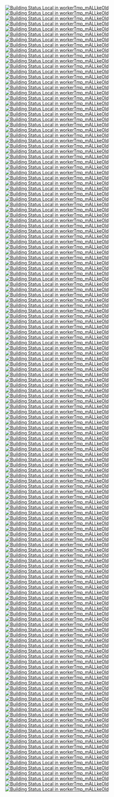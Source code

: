 [![Building Status Local in workerTmp_mALLkeOld](https://workerTmp.github.io/mALLkeOld/StAn/cc_m120422p3/cairo_cairo.svg)](https://github.com/LabD/wagtail-2fa.git)
[![Building Status Local in workerTmp_mALLkeOld](https://workerTmp.github.io/mALLkeOld/StAn/cc_m120422p3/dragonflyoss_Dragonfly.svg)](https://github.com/LabD/wagtail-2fa.git)
[![Building Status Local in workerTmp_mALLkeOld](https://workerTmp.github.io/mALLkeOld/StAn/cc_m120422p3/zeux_meshoptimizer.svg)](https://github.com/LabD/wagtail-2fa.git)
[![Building Status Local in workerTmp_mALLkeOld](https://workerTmp.github.io/mALLkeOld/StAn/cc_m120422p3/ANSSI-FR_libecc.svg)](https://github.com/LabD/wagtail-2fa.git)
[![Building Status Local in workerTmp_mALLkeOld](https://workerTmp.github.io/mALLkeOld/StAn/cc_m120422p3/openthread_openthread.svg)](https://github.com/LabD/wagtail-2fa.git)
[![Building Status Local in workerTmp_mALLkeOld](https://workerTmp.github.io/mALLkeOld/StAn/cc_m120422p3/zeek_zeek.svg)](https://github.com/LabD/wagtail-2fa.git)
[![Building Status Local in workerTmp_mALLkeOld](https://workerTmp.github.io/mALLkeOld/StAn/cc_m120422p3/tesseract-ocr_tesseract.svg)](https://github.com/LabD/wagtail-2fa.git)
[![Building Status Local in workerTmp_mALLkeOld](https://workerTmp.github.io/mALLkeOld/StAn/cc_m120422p3/cmake_cmake.svg)](https://github.com/LabD/wagtail-2fa.git)
[![Building Status Local in workerTmp_mALLkeOld](https://workerTmp.github.io/mALLkeOld/StAn/cc_m120422p3/yaml_pyyaml.svg)](https://github.com/LabD/wagtail-2fa.git)
[![Building Status Local in workerTmp_mALLkeOld](https://workerTmp.github.io/mALLkeOld/StAn/cc_m120422p3/stefanberger_libtpms.svg)](https://github.com/LabD/wagtail-2fa.git)
[![Building Status Local in workerTmp_mALLkeOld](https://workerTmp.github.io/mALLkeOld/StAn/cc_m120422p3/xiph_tremor.svg)](https://github.com/LabD/wagtail-2fa.git)
[![Building Status Local in workerTmp_mALLkeOld](https://workerTmp.github.io/mALLkeOld/StAn/pvs_m140422p5/kubernetes_dns.svg)](https://github.com/LabD/wagtail-2fa.git)
[![Building Status Local in workerTmp_mALLkeOld](https://workerTmp.github.io/mALLkeOld/StAn/pvs_m140422p5/kubernetes_git-sync.svg)](https://github.com/LabD/wagtail-2fa.git)
[![Building Status Local in workerTmp_mALLkeOld](https://workerTmp.github.io/mALLkeOld/StAn/pvs_m140422p5/maticnetwork_heimdall.svg)](https://github.com/LabD/wagtail-2fa.git)
[![Building Status Local in workerTmp_mALLkeOld](https://workerTmp.github.io/mALLkeOld/StAn/pvs_m140422p5/kubernetes_community.svg)](https://github.com/LabD/wagtail-2fa.git)
[![Building Status Local in workerTmp_mALLkeOld](https://workerTmp.github.io/mALLkeOld/StAn/pvs_m140422p5/18F_identity-idp.svg)](https://github.com/LabD/wagtail-2fa.git)
[![Building Status Local in workerTmp_mALLkeOld](https://workerTmp.github.io/mALLkeOld/StAn/pvs_m140422p5/kubernetes_publishing-bot.svg)](https://github.com/LabD/wagtail-2fa.git)
[![Building Status Local in workerTmp_mALLkeOld](https://workerTmp.github.io/mALLkeOld/StAn/pvs_m140422p5/logdna_logdna-agent-v2.svg)](https://github.com/LabD/wagtail-2fa.git)
[![Building Status Local in workerTmp_mALLkeOld](https://workerTmp.github.io/mALLkeOld/StAn/pvs_m140422p5/GSA_datagov-deploy.svg)](https://github.com/LabD/wagtail-2fa.git)
[![Building Status Local in workerTmp_mALLkeOld](https://workerTmp.github.io/mALLkeOld/StAn/pvs_m140422p5/kubernetes_ingress-nginx.svg)](https://github.com/LabD/wagtail-2fa.git)
[![Building Status Local in workerTmp_mALLkeOld](https://workerTmp.github.io/mALLkeOld/StAn/pvs_m140422p5/DopplerHQ_cli.svg)](https://github.com/LabD/wagtail-2fa.git)
[![Building Status Local in workerTmp_mALLkeOld](https://workerTmp.github.io/mALLkeOld/StAn/pvs_m140422p5/orion-labs_node-red-contrib-orion.svg)](https://github.com/LabD/wagtail-2fa.git)
[![Building Status Local in workerTmp_mALLkeOld](https://workerTmp.github.io/mALLkeOld/StAn/pvs_m140422p5/status-im_status-go.svg)](https://github.com/LabD/wagtail-2fa.git)
[![Building Status Local in workerTmp_mALLkeOld](https://workerTmp.github.io/mALLkeOld/StAn/pvs_m140422p5/kubernetes_org.svg)](https://github.com/LabD/wagtail-2fa.git)
[![Building Status Local in workerTmp_mALLkeOld](https://workerTmp.github.io/mALLkeOld/StAn/pvs_m140422p5/GSA_data.gov.svg)](https://github.com/LabD/wagtail-2fa.git)
[![Building Status Local in workerTmp_mALLkeOld](https://workerTmp.github.io/mALLkeOld/StAn/pvs_m140422p5/18F_federalist.svg)](https://github.com/LabD/wagtail-2fa.git)
[![Building Status Local in workerTmp_mALLkeOld](https://workerTmp.github.io/mALLkeOld/StAn/pvs_m140422p5/kubernetes_ingress-gce.svg)](https://github.com/LabD/wagtail-2fa.git)
[![Building Status Local in workerTmp_mALLkeOld](https://workerTmp.github.io/mALLkeOld/StAn/pvs_m140422p5/kubernetes_kompose.svg)](https://github.com/LabD/wagtail-2fa.git)
[![Building Status Local in workerTmp_mALLkeOld](https://workerTmp.github.io/mALLkeOld/StAn/pvs_m140422p5/logdna_python.svg)](https://github.com/LabD/wagtail-2fa.git)
[![Building Status Local in workerTmp_mALLkeOld](https://workerTmp.github.io/mALLkeOld/StAn/pvs_m140422p5/yahoo_ychaos.svg)](https://github.com/LabD/wagtail-2fa.git)
[![Building Status Local in workerTmp_mALLkeOld](https://workerTmp.github.io/mALLkeOld/StAn/pvs_m140422p5/kubernetes_enhancements.svg)](https://github.com/LabD/wagtail-2fa.git)
[![Building Status Local in workerTmp_mALLkeOld](https://workerTmp.github.io/mALLkeOld/StAn/pvs_m140422p5/kubernetes_cloud-provider-azure.svg)](https://github.com/LabD/wagtail-2fa.git)
[![Building Status Local in workerTmp_mALLkeOld](https://workerTmp.github.io/mALLkeOld/StAn/pvs_m140422p5/kubernetes_release.svg)](https://github.com/LabD/wagtail-2fa.git)
[![Building Status Local in workerTmp_mALLkeOld](https://workerTmp.github.io/mALLkeOld/StAn/pvs_m140422p5/kubernetes_website.svg)](https://github.com/LabD/wagtail-2fa.git)
[![Building Status Local in workerTmp_mALLkeOld](https://workerTmp.github.io/mALLkeOld/StAn/pvs_m140422p5/status-im_status-react.svg)](https://github.com/LabD/wagtail-2fa.git)
[![Building Status Local in workerTmp_mALLkeOld](https://workerTmp.github.io/mALLkeOld/StAn/pvs_m140422p5/kubernetes_perf-tests.svg)](https://github.com/LabD/wagtail-2fa.git)
[![Building Status Local in workerTmp_mALLkeOld](https://workerTmp.github.io/mALLkeOld/StAn/pvs_m140422p5/kubernetes_cloud-provider-openstack.svg)](https://github.com/LabD/wagtail-2fa.git)
[![Building Status Local in workerTmp_mALLkeOld](https://workerTmp.github.io/mALLkeOld/StAn/pvs_m140422p5/yahoo_gryffin.svg)](https://github.com/LabD/wagtail-2fa.git)
[![Building Status Local in workerTmp_mALLkeOld](https://workerTmp.github.io/mALLkeOld/StAn/oint_m130422p4/jbig2dec_jbig2dec.svg)](https://github.com/LabD/wagtail-2fa.git)
[![Building Status Local in workerTmp_mALLkeOld](https://workerTmp.github.io/mALLkeOld/StAn/oint_m130422p4/libtiff_libtiff.svg)](https://github.com/LabD/wagtail-2fa.git)
[![Building Status Local in workerTmp_mALLkeOld](https://workerTmp.github.io/mALLkeOld/StAn/cc_m130422p4/jbig2dec_jbig2dec.svg)](https://github.com/LabD/wagtail-2fa.git)
[![Building Status Local in workerTmp_mALLkeOld](https://workerTmp.github.io/mALLkeOld/StAn/cc_m130422p4/libtiff_libtiff.svg)](https://github.com/LabD/wagtail-2fa.git)
[![Building Status Local in workerTmp_mALLkeOld](https://workerTmp.github.io/mALLkeOld/StAn/cppc_m120422p3/harfbuzz_harfbuzz.svg)](https://github.com/LabD/wagtail-2fa.git)
[![Building Status Local in workerTmp_mALLkeOld](https://workerTmp.github.io/mALLkeOld/StAn/cppc_m120422p3/google_brotli.svg)](https://github.com/LabD/wagtail-2fa.git)
[![Building Status Local in workerTmp_mALLkeOld](https://workerTmp.github.io/mALLkeOld/StAn/cppc_m120422p3/cairo_cairo.svg)](https://github.com/LabD/wagtail-2fa.git)
[![Building Status Local in workerTmp_mALLkeOld](https://workerTmp.github.io/mALLkeOld/StAn/cppc_m120422p3/dragonflyoss_Dragonfly.svg)](https://github.com/LabD/wagtail-2fa.git)
[![Building Status Local in workerTmp_mALLkeOld](https://workerTmp.github.io/mALLkeOld/StAn/cppc_m120422p3/aquynh_capstone.svg)](https://github.com/LabD/wagtail-2fa.git)
[![Building Status Local in workerTmp_mALLkeOld](https://workerTmp.github.io/mALLkeOld/StAn/cppc_m120422p3/libgd_libgd.svg)](https://github.com/LabD/wagtail-2fa.git)
[![Building Status Local in workerTmp_mALLkeOld](https://workerTmp.github.io/mALLkeOld/StAn/cppc_m120422p3/zeux_meshoptimizer.svg)](https://github.com/LabD/wagtail-2fa.git)
[![Building Status Local in workerTmp_mALLkeOld](https://workerTmp.github.io/mALLkeOld/StAn/cppc_m120422p3/facebook_zstd.svg)](https://github.com/LabD/wagtail-2fa.git)
[![Building Status Local in workerTmp_mALLkeOld](https://workerTmp.github.io/mALLkeOld/StAn/cppc_m120422p3/mz-automation_libiec61850.svg)](https://github.com/LabD/wagtail-2fa.git)
[![Building Status Local in workerTmp_mALLkeOld](https://workerTmp.github.io/mALLkeOld/StAn/cppc_m120422p3/libusb_libusb.svg)](https://github.com/LabD/wagtail-2fa.git)
[![Building Status Local in workerTmp_mALLkeOld](https://workerTmp.github.io/mALLkeOld/StAn/cppc_m120422p3/radareorg_radare2.svg)](https://github.com/LabD/wagtail-2fa.git)
[![Building Status Local in workerTmp_mALLkeOld](https://workerTmp.github.io/mALLkeOld/StAn/cppc_m120422p3/ANSSI-FR_libecc.svg)](https://github.com/LabD/wagtail-2fa.git)
[![Building Status Local in workerTmp_mALLkeOld](https://workerTmp.github.io/mALLkeOld/StAn/cppc_m120422p3/openthread_openthread.svg)](https://github.com/LabD/wagtail-2fa.git)
[![Building Status Local in workerTmp_mALLkeOld](https://workerTmp.github.io/mALLkeOld/StAn/cppc_m120422p3/libass_libass.svg)](https://github.com/LabD/wagtail-2fa.git)
[![Building Status Local in workerTmp_mALLkeOld](https://workerTmp.github.io/mALLkeOld/StAn/cppc_m120422p3/mkj_dropbear.svg)](https://github.com/LabD/wagtail-2fa.git)
[![Building Status Local in workerTmp_mALLkeOld](https://workerTmp.github.io/mALLkeOld/StAn/cppc_m120422p3/WizardMac_ReadStat.svg)](https://github.com/LabD/wagtail-2fa.git)
[![Building Status Local in workerTmp_mALLkeOld](https://workerTmp.github.io/mALLkeOld/StAn/cppc_m120422p3/lz4_lz4.svg)](https://github.com/LabD/wagtail-2fa.git)
[![Building Status Local in workerTmp_mALLkeOld](https://workerTmp.github.io/mALLkeOld/StAn/cppc_m120422p3/proftpd_proftpd.svg)](https://github.com/LabD/wagtail-2fa.git)
[![Building Status Local in workerTmp_mALLkeOld](https://workerTmp.github.io/mALLkeOld/StAn/cppc_m120422p3/syoyo_tinygltf.svg)](https://github.com/LabD/wagtail-2fa.git)
[![Building Status Local in workerTmp_mALLkeOld](https://workerTmp.github.io/mALLkeOld/StAn/cppc_m120422p3/zeek_zeek.svg)](https://github.com/LabD/wagtail-2fa.git)
[![Building Status Local in workerTmp_mALLkeOld](https://workerTmp.github.io/mALLkeOld/StAn/cppc_m120422p3/pocoproject_poco.svg)](https://github.com/LabD/wagtail-2fa.git)
[![Building Status Local in workerTmp_mALLkeOld](https://workerTmp.github.io/mALLkeOld/StAn/cppc_m120422p3/tesseract-ocr_tesseract.svg)](https://github.com/LabD/wagtail-2fa.git)
[![Building Status Local in workerTmp_mALLkeOld](https://workerTmp.github.io/mALLkeOld/StAn/cppc_m120422p3/cmake_cmake.svg)](https://github.com/LabD/wagtail-2fa.git)
[![Building Status Local in workerTmp_mALLkeOld](https://workerTmp.github.io/mALLkeOld/StAn/cppc_m120422p3/yaml_pyyaml.svg)](https://github.com/LabD/wagtail-2fa.git)
[![Building Status Local in workerTmp_mALLkeOld](https://workerTmp.github.io/mALLkeOld/StAn/cppc_m120422p3/stefanberger_libtpms.svg)](https://github.com/LabD/wagtail-2fa.git)
[![Building Status Local in workerTmp_mALLkeOld](https://workerTmp.github.io/mALLkeOld/StAn/cppc_m120422p3/OpenSIPS_opensips.svg)](https://github.com/LabD/wagtail-2fa.git)
[![Building Status Local in workerTmp_mALLkeOld](https://workerTmp.github.io/mALLkeOld/StAn/cppc_m120422p3/imagemagick_imagemagick.svg)](https://github.com/LabD/wagtail-2fa.git)
[![Building Status Local in workerTmp_mALLkeOld](https://workerTmp.github.io/mALLkeOld/StAn/cppc_m120422p3/google_myanmar-tools.svg)](https://github.com/LabD/wagtail-2fa.git)
[![Building Status Local in workerTmp_mALLkeOld](https://workerTmp.github.io/mALLkeOld/StAn/cppc_m120422p3/xiph_tremor.svg)](https://github.com/LabD/wagtail-2fa.git)
[![Building Status Local in workerTmp_mALLkeOld](https://workerTmp.github.io/mALLkeOld/StAn/cppc_m220422p6/NLnetLabs_unbound.svg)](https://github.com/LabD/wagtail-2fa.git)
[![Building Status Local in workerTmp_mALLkeOld](https://workerTmp.github.io/mALLkeOld/StAn/cppc_m220422p6/OpenRC_openrc.svg)](https://github.com/LabD/wagtail-2fa.git)
[![Building Status Local in workerTmp_mALLkeOld](https://workerTmp.github.io/mALLkeOld/StAn/cppc_m220422p6/NagiosEnterprises_nagioscore.svg)](https://github.com/LabD/wagtail-2fa.git)
[![Building Status Local in workerTmp_mALLkeOld](https://workerTmp.github.io/mALLkeOld/StAn/cppc_m220422p6/RackTables_racktables.svg)](https://github.com/LabD/wagtail-2fa.git)
[![Building Status Local in workerTmp_mALLkeOld](https://workerTmp.github.io/mALLkeOld/StAn/cppc_m220422p6/Opendigitalradio_ODR-PadEnc.svg)](https://github.com/LabD/wagtail-2fa.git)
[![Building Status Local in workerTmp_mALLkeOld](https://workerTmp.github.io/mALLkeOld/StAn/cppc_m220422p6/LibRaw_LibRaw.svg)](https://github.com/LabD/wagtail-2fa.git)
[![Building Status Local in workerTmp_mALLkeOld](https://workerTmp.github.io/mALLkeOld/StAn/cppc_m220422p6/ProgVal_Limnoria.svg)](https://github.com/LabD/wagtail-2fa.git)
[![Building Status Local in workerTmp_mALLkeOld](https://workerTmp.github.io/mALLkeOld/StAn/cppc_m220422p6/OpenedHand_didiwiki.svg)](https://github.com/LabD/wagtail-2fa.git)
[![Building Status Local in workerTmp_mALLkeOld](https://workerTmp.github.io/mALLkeOld/StAn/cppc_m220422p6/OpenRC_opentmpfiles.svg)](https://github.com/LabD/wagtail-2fa.git)
[![Building Status Local in workerTmp_mALLkeOld](https://workerTmp.github.io/mALLkeOld/StAn/cppc_m220422p6/OHDSI_WebAPI.svg)](https://github.com/LabD/wagtail-2fa.git)
[![Building Status Local in workerTmp_mALLkeOld](https://workerTmp.github.io/mALLkeOld/StAn/cppc_m220422p6/RainLoop_rainloop-webmail.svg)](https://github.com/LabD/wagtail-2fa.git)
[![Building Status Local in workerTmp_mALLkeOld](https://workerTmp.github.io/mALLkeOld/StAn/cppc_m220422p6/LibVNC_x11vnc.svg)](https://github.com/LabD/wagtail-2fa.git)
[![Building Status Local in workerTmp_mALLkeOld](https://workerTmp.github.io/mALLkeOld/StAn/cppc_m220422p6/RasaHQ_rasa.svg)](https://github.com/LabD/wagtail-2fa.git)
[![Building Status Local in workerTmp_mALLkeOld](https://workerTmp.github.io/mALLkeOld/StAn/cppc_m220422p6/NagVis_nagvis.svg)](https://github.com/LabD/wagtail-2fa.git)
[![Building Status Local in workerTmp_mALLkeOld](https://workerTmp.github.io/mALLkeOld/StAn/cppc_m220422p6/MarlinFirmware_Marlin.svg)](https://github.com/LabD/wagtail-2fa.git)
[![Building Status Local in workerTmp_mALLkeOld](https://workerTmp.github.io/mALLkeOld/StAn/cppc_m220422p6/OpenMPT_openmpt.svg)](https://github.com/LabD/wagtail-2fa.git)
[![Building Status Local in workerTmp_mALLkeOld](https://workerTmp.github.io/mALLkeOld/StAn/cppc_m220422p6/OpenSlides_OpenSlides.svg)](https://github.com/LabD/wagtail-2fa.git)
[![Building Status Local in workerTmp_mALLkeOld](https://workerTmp.github.io/mALLkeOld/StAn/cppc_m220422p6/LibreDWG_libredwg.svg)](https://github.com/LabD/wagtail-2fa.git)
[![Building Status Local in workerTmp_mALLkeOld](https://workerTmp.github.io/mALLkeOld/StAn/cppc_m220422p6/OpenSIPS_opensips.svg)](https://github.com/LabD/wagtail-2fa.git)
[![Building Status Local in workerTmp_mALLkeOld](https://workerTmp.github.io/mALLkeOld/StAn/cppc_m220422p6/QubesOS_qubes-xscreensaver.svg)](https://github.com/LabD/wagtail-2fa.git)
[![Building Status Local in workerTmp_mALLkeOld](https://workerTmp.github.io/mALLkeOld/StAn/cppc_m220422p6/OpenIDC_pyoidc.svg)](https://github.com/LabD/wagtail-2fa.git)
[![Building Status Local in workerTmp_mALLkeOld](https://workerTmp.github.io/mALLkeOld/StAn/cppc_m220422p6/LibVNC_vncterm.svg)](https://github.com/LabD/wagtail-2fa.git)
[![Building Status Local in workerTmp_mALLkeOld](https://workerTmp.github.io/mALLkeOld/StAn/cppc_m220422p6/LuaJIT_LuaJIT.svg)](https://github.com/LabD/wagtail-2fa.git)
[![Building Status Local in workerTmp_mALLkeOld](https://workerTmp.github.io/mALLkeOld/StAn/cppc_m220422p6/MagicStack_asyncpg.svg)](https://github.com/LabD/wagtail-2fa.git)
[![Building Status Local in workerTmp_mALLkeOld](https://workerTmp.github.io/mALLkeOld/StAn/cppc_m220422p6/LucidUnicorn_CVE-2020-10560-Key-Recovery.svg)](https://github.com/LabD/wagtail-2fa.git)
[![Building Status Local in workerTmp_mALLkeOld](https://workerTmp.github.io/mALLkeOld/StAn/pvs_m120422p3/cairo_cairo.svg)](https://github.com/LabD/wagtail-2fa.git)
[![Building Status Local in workerTmp_mALLkeOld](https://workerTmp.github.io/mALLkeOld/StAn/pvs_m120422p3/dragonflyoss_Dragonfly.svg)](https://github.com/LabD/wagtail-2fa.git)
[![Building Status Local in workerTmp_mALLkeOld](https://workerTmp.github.io/mALLkeOld/StAn/pvs_m120422p3/zeux_meshoptimizer.svg)](https://github.com/LabD/wagtail-2fa.git)
[![Building Status Local in workerTmp_mALLkeOld](https://workerTmp.github.io/mALLkeOld/StAn/pvs_m120422p3/libusb_libusb.svg)](https://github.com/LabD/wagtail-2fa.git)
[![Building Status Local in workerTmp_mALLkeOld](https://workerTmp.github.io/mALLkeOld/StAn/pvs_m120422p3/ANSSI-FR_libecc.svg)](https://github.com/LabD/wagtail-2fa.git)
[![Building Status Local in workerTmp_mALLkeOld](https://workerTmp.github.io/mALLkeOld/StAn/pvs_m120422p3/openthread_openthread.svg)](https://github.com/LabD/wagtail-2fa.git)
[![Building Status Local in workerTmp_mALLkeOld](https://workerTmp.github.io/mALLkeOld/StAn/pvs_m120422p3/libass_libass.svg)](https://github.com/LabD/wagtail-2fa.git)
[![Building Status Local in workerTmp_mALLkeOld](https://workerTmp.github.io/mALLkeOld/StAn/pvs_m120422p3/WizardMac_ReadStat.svg)](https://github.com/LabD/wagtail-2fa.git)
[![Building Status Local in workerTmp_mALLkeOld](https://workerTmp.github.io/mALLkeOld/StAn/pvs_m120422p3/zeek_zeek.svg)](https://github.com/LabD/wagtail-2fa.git)
[![Building Status Local in workerTmp_mALLkeOld](https://workerTmp.github.io/mALLkeOld/StAn/pvs_m120422p3/tesseract-ocr_tesseract.svg)](https://github.com/LabD/wagtail-2fa.git)
[![Building Status Local in workerTmp_mALLkeOld](https://workerTmp.github.io/mALLkeOld/StAn/pvs_m120422p3/cmake_cmake.svg)](https://github.com/LabD/wagtail-2fa.git)
[![Building Status Local in workerTmp_mALLkeOld](https://workerTmp.github.io/mALLkeOld/StAn/pvs_m120422p3/yaml_pyyaml.svg)](https://github.com/LabD/wagtail-2fa.git)
[![Building Status Local in workerTmp_mALLkeOld](https://workerTmp.github.io/mALLkeOld/StAn/pvs_m120422p3/stefanberger_libtpms.svg)](https://github.com/LabD/wagtail-2fa.git)
[![Building Status Local in workerTmp_mALLkeOld](https://workerTmp.github.io/mALLkeOld/StAn/pvs_m120422p3/google_myanmar-tools.svg)](https://github.com/LabD/wagtail-2fa.git)
[![Building Status Local in workerTmp_mALLkeOld](https://workerTmp.github.io/mALLkeOld/StAn/pvs_m120422p3/xiph_tremor.svg)](https://github.com/LabD/wagtail-2fa.git)
[![Building Status Local in workerTmp_mALLkeOld](https://workerTmp.github.io/mALLkeOld/StAn/pvs_m130422p4/google_zopfli.svg)](https://github.com/LabD/wagtail-2fa.git)
[![Building Status Local in workerTmp_mALLkeOld](https://workerTmp.github.io/mALLkeOld/StAn/pvs_m130422p4/jbig2dec_jbig2dec.svg)](https://github.com/LabD/wagtail-2fa.git)
[![Building Status Local in workerTmp_mALLkeOld](https://workerTmp.github.io/mALLkeOld/StAn/pvs_m130422p4/istio_istio.svg)](https://github.com/LabD/wagtail-2fa.git)
[![Building Status Local in workerTmp_mALLkeOld](https://workerTmp.github.io/mALLkeOld/StAn/pvs_m130422p4/python-pillow_Pillow.svg)](https://github.com/LabD/wagtail-2fa.git)
[![Building Status Local in workerTmp_mALLkeOld](https://workerTmp.github.io/mALLkeOld/StAn/pvs_m130422p4/nlohmann_json.svg)](https://github.com/LabD/wagtail-2fa.git)
[![Building Status Local in workerTmp_mALLkeOld](https://workerTmp.github.io/mALLkeOld/StAn/pvs_m130422p4/distribution_distribution.svg)](https://github.com/LabD/wagtail-2fa.git)
[![Building Status Local in workerTmp_mALLkeOld](https://workerTmp.github.io/mALLkeOld/StAn/pvs_m130422p4/GoogleCloudPlatform_esp-v2.svg)](https://github.com/LabD/wagtail-2fa.git)
[![Building Status Local in workerTmp_mALLkeOld](https://workerTmp.github.io/mALLkeOld/StAn/pvs_m130422p4/google_gvisor.svg)](https://github.com/LabD/wagtail-2fa.git)
[![Building Status Local in workerTmp_mALLkeOld](https://workerTmp.github.io/mALLkeOld/StAn/pvs_m130422p4/fribidi_fribidi.svg)](https://github.com/LabD/wagtail-2fa.git)
[![Building Status Local in workerTmp_mALLkeOld](https://workerTmp.github.io/mALLkeOld/StAn/pvs_m130422p4/libtiff_libtiff.svg)](https://github.com/LabD/wagtail-2fa.git)
[![Building Status Local in workerTmp_mALLkeOld](https://workerTmp.github.io/mALLkeOld/StAn/pvs_m130422p4/grpc_grpc.svg)](https://github.com/LabD/wagtail-2fa.git)
[![Building Status Local in workerTmp_mALLkeOld](https://workerTmp.github.io/mALLkeOld/StAn/oint_m120422p3/cairo_cairo.svg)](https://github.com/LabD/wagtail-2fa.git)
[![Building Status Local in workerTmp_mALLkeOld](https://workerTmp.github.io/mALLkeOld/StAn/oint_m120422p3/cmake_cmake.svg)](https://github.com/LabD/wagtail-2fa.git)
[![Building Status Local in workerTmp_mALLkeOld](https://workerTmp.github.io/mALLkeOld/StAn/oint_m120422p3/xiph_tremor.svg)](https://github.com/LabD/wagtail-2fa.git)
[![Building Status Local in workerTmp_mALLkeOld](https://workerTmp.github.io/mALLkeOld/StAn/cppc_oldyml1/LibRaw_LibRaw.svg)](https://github.com/LabD/wagtail-2fa.git)
[![Building Status Local in workerTmp_mALLkeOld](https://workerTmp.github.io/mALLkeOld/StAn/cppc_oldyml1/hercules-team_augeas.svg)](https://github.com/LabD/wagtail-2fa.git)
[![Building Status Local in workerTmp_mALLkeOld](https://workerTmp.github.io/mALLkeOld/StAn/pvs_m220422p6/Kong_docker-kong.svg)](https://github.com/LabD/wagtail-2fa.git)
[![Building Status Local in workerTmp_mALLkeOld](https://workerTmp.github.io/mALLkeOld/StAn/pvs_m220422p6/OpenRC_openrc.svg)](https://github.com/LabD/wagtail-2fa.git)
[![Building Status Local in workerTmp_mALLkeOld](https://workerTmp.github.io/mALLkeOld/StAn/pvs_m220422p6/NagiosEnterprises_nagioscore.svg)](https://github.com/LabD/wagtail-2fa.git)
[![Building Status Local in workerTmp_mALLkeOld](https://workerTmp.github.io/mALLkeOld/StAn/pvs_m220422p6/RackTables_racktables.svg)](https://github.com/LabD/wagtail-2fa.git)
[![Building Status Local in workerTmp_mALLkeOld](https://workerTmp.github.io/mALLkeOld/StAn/pvs_m220422p6/ProgVal_Limnoria.svg)](https://github.com/LabD/wagtail-2fa.git)
[![Building Status Local in workerTmp_mALLkeOld](https://workerTmp.github.io/mALLkeOld/StAn/pvs_m220422p6/Kotti_Kotti.svg)](https://github.com/LabD/wagtail-2fa.git)
[![Building Status Local in workerTmp_mALLkeOld](https://workerTmp.github.io/mALLkeOld/StAn/pvs_m220422p6/OpenRC_opentmpfiles.svg)](https://github.com/LabD/wagtail-2fa.git)
[![Building Status Local in workerTmp_mALLkeOld](https://workerTmp.github.io/mALLkeOld/StAn/pvs_m220422p6/Kong_docs.konghq.com.svg)](https://github.com/LabD/wagtail-2fa.git)
[![Building Status Local in workerTmp_mALLkeOld](https://workerTmp.github.io/mALLkeOld/StAn/pvs_m220422p6/OHDSI_WebAPI.svg)](https://github.com/LabD/wagtail-2fa.git)
[![Building Status Local in workerTmp_mALLkeOld](https://workerTmp.github.io/mALLkeOld/StAn/pvs_m220422p6/RainLoop_rainloop-webmail.svg)](https://github.com/LabD/wagtail-2fa.git)
[![Building Status Local in workerTmp_mALLkeOld](https://workerTmp.github.io/mALLkeOld/StAn/pvs_m220422p6/Inist-CNRS_ezmaster.svg)](https://github.com/LabD/wagtail-2fa.git)
[![Building Status Local in workerTmp_mALLkeOld](https://workerTmp.github.io/mALLkeOld/StAn/pvs_m220422p6/LibVNC_x11vnc.svg)](https://github.com/LabD/wagtail-2fa.git)
[![Building Status Local in workerTmp_mALLkeOld](https://workerTmp.github.io/mALLkeOld/StAn/pvs_m220422p6/RasaHQ_rasa.svg)](https://github.com/LabD/wagtail-2fa.git)
[![Building Status Local in workerTmp_mALLkeOld](https://workerTmp.github.io/mALLkeOld/StAn/pvs_m220422p6/NagVis_nagvis.svg)](https://github.com/LabD/wagtail-2fa.git)
[![Building Status Local in workerTmp_mALLkeOld](https://workerTmp.github.io/mALLkeOld/StAn/pvs_m220422p6/MarlinFirmware_Marlin.svg)](https://github.com/LabD/wagtail-2fa.git)
[![Building Status Local in workerTmp_mALLkeOld](https://workerTmp.github.io/mALLkeOld/StAn/pvs_m220422p6/OpenMPT_openmpt.svg)](https://github.com/LabD/wagtail-2fa.git)
[![Building Status Local in workerTmp_mALLkeOld](https://workerTmp.github.io/mALLkeOld/StAn/pvs_m220422p6/OpenSlides_OpenSlides.svg)](https://github.com/LabD/wagtail-2fa.git)
[![Building Status Local in workerTmp_mALLkeOld](https://workerTmp.github.io/mALLkeOld/StAn/pvs_m220422p6/QubesOS_qubes-xscreensaver.svg)](https://github.com/LabD/wagtail-2fa.git)
[![Building Status Local in workerTmp_mALLkeOld](https://workerTmp.github.io/mALLkeOld/StAn/pvs_m220422p6/OpenIDC_pyoidc.svg)](https://github.com/LabD/wagtail-2fa.git)
[![Building Status Local in workerTmp_mALLkeOld](https://workerTmp.github.io/mALLkeOld/StAn/pvs_m220422p6/LibVNC_vncterm.svg)](https://github.com/LabD/wagtail-2fa.git)
[![Building Status Local in workerTmp_mALLkeOld](https://workerTmp.github.io/mALLkeOld/StAn/pvs_m220422p6/LabD_wagtail-2fa.svg)](https://github.com/LabD/wagtail-2fa.git)
